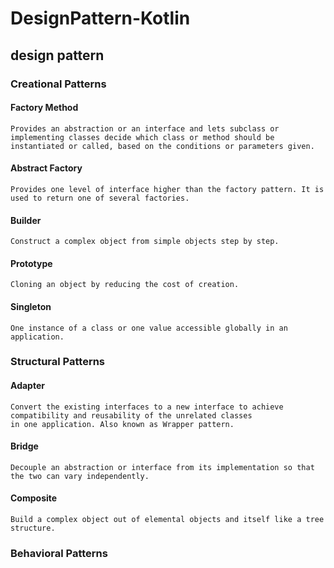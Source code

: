 # DesignPattern-Kotlin
## design pattern 
### Creational Patterns
#### Factory Method  
    Provides an abstraction or an interface and lets subclass or implementing classes decide which class or method should be
    instantiated or called, based on the conditions or parameters given.
#### Abstract Factory
    Provides one level of interface higher than the factory pattern. It is used to return one of several factories.
#### Builder
    Construct a complex object from simple objects step by step.
#### Prototype
    Cloning an object by reducing the cost of creation.
#### Singleton
    One instance of a class or one value accessible globally in an application.
    
### Structural Patterns
#### Adapter
    Convert the existing interfaces to a new interface to achieve compatibility and reusability of the unrelated classes
    in one application. Also known as Wrapper pattern.
#### Bridge
    Decouple an abstraction or interface from its implementation so that the two can vary independently.
#### Composite
    Build a complex object out of elemental objects and itself like a tree structure.

### Behavioral Patterns
